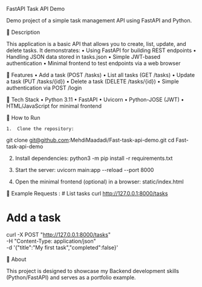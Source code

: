 FastAPI Task API Demo

Demo project of a simple task management API using FastAPI and Python.

🔹 Description

This application is a basic API that allows you to create, list, update, and delete tasks.
It demonstrates:
	•	Using FastAPI for building REST endpoints
	•	Handling JSON data stored in tasks.json
	•	Simple JWT-based authentication
	•	Minimal frontend to test endpoints via a web browser

🔹 Features
	•	Add a task (POST /tasks)
	•	List all tasks (GET /tasks)
	•	Update a task (PUT /tasks/{id})
	•	Delete a task (DELETE /tasks/{id})
	•	Simple authentication via POST /login

🔹 Tech Stack
	•	Python 3.11
	•	FastAPI
	•	Uvicorn
	•	Python-JOSE (JWT)
	•	HTML/JavaScript for minimal frontend

  🔹 How to Run
  
	1.	Clone the repository:
  git clone git@github.com:MehdiMaadadi/Fast-task-api-demo.git
cd Fast-task-api-demo

2.	Install dependencies:
python3 -m pip install -r requirements.txt


3.	Start the server:
uvicorn main:app --reload --port 8000

4.	Open the minimal frontend (optional) in a browser:
static/index.html


🔹 Example Requests : 
    # List tasks
curl http://127.0.0.1:8000/tasks

# Add a task
curl -X POST "http://127.0.0.1:8000/tasks" \
     -H "Content-Type: application/json" \
     -d '{"title":"My first task","completed":false}'

🔹 About

This project is designed to showcase my Backend development skills (Python/FastAPI) and serves as a portfolio example.
